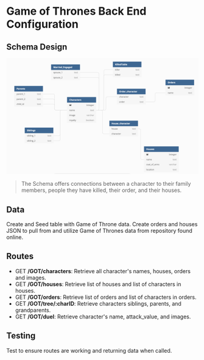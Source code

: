 # Game of Thrones Back End Configuration

## Schema Design
![schema](./Data/screenShot.png)
>The Schema offers connections between a character to their family members, people they have killed, their order, and their houses.


## Data
Create and Seed table with Game of Throne data. Create orders and houses JSON to pull from and utilize Game of Thrones data from repository found online. 

## Routes
* GET **/GOT/characters**: Retrieve all character's names, houses, orders and images.
* GET **/GOT/houses**: Retrieve list of houses and list of characters in houses.
* GET **/GOT/orders**: Retrieve list of orders and list of characters in orders.
* GET **/GOT/tree/:charID**: Retrieve characters siblings, parents, and grandparents.
* GET **/GOT/duel**: Retrieve character's name, attack_value, and images.

## Testing
Test to ensure routes are working and returning data when called. 
